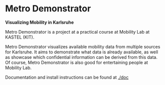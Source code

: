 # Metro Demonstrator

**Visualizing Mobility in Karlsruhe**

Metro Demonstrator is a project at a practical course at Mobility Lab at KASTEL (KIT).

Metro Demonstrator visualizes available mobility data from multiple sources for Karlsruhe. It aims to demonstrate what data is already available, as well as showcase which confidential information can be derived from this data. Of course, Metro Demonstrator is also good for entertaining people at Mobility Lab.

Documentation and install instructions can be found at [./doc](./doc)
